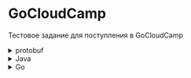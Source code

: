 # GoCloudCamp
Тестовое задание для поступления в GoCloudCamp
<!--
# 1. Вопросы для разогрева

- Опишите самую интересную задачу в программировании, которую вам приходилось решать?

  Когда я писал проект <a href="https://github.com/msndie/cub3d">cub3d</a> (Raycast engine), мне захотелось сделать двери, но не просто стену которая исчезнет если нажать определенную клавишу, а такие же как в Wolfenstein3D, это пожалуй было самой интересной задачей, а так как я далеко не математик мне пришлось с ней повозиться.

- Расскажите о своем самом большом факапе? Что вы предприняли для решения проблемы?

  Во время работы над <a href="https://github.com/msndie/minishell">minishell</a> (реализация оболочки терминала, референс bash), а точнее уже на заключающей стадии проекта, оказалось что вся внутренняя логика запуска процессов не соответствует логике реализации heredoc, пришлось реализовать ее через костыль, иначе пришлось бы переписывать половину кода, а времени на это не оставалось. Работает отлично, но внутренне все же не так как bash.

- Каковы ваши ожидания от участия в буткемпе?

  Я не писал на Go, пишу на C, C++, Java, для меня это в первую очередь опыт, как в плане первой работы в IT, так и в изучении языка. Работа с новыми инструментами и прокачка навыков обращения со старыми.
  
# 2. Distributed config
-->
<details>
<summary>protobuf</summary>

```proto
syntax = "proto3";
import "google/protobuf/empty.proto";

message Property {
  string key = 1;
  string value = 2;
}

message Config {
  string service = 1;
  repeated Property data = 2;
}

message Configs {
  repeated Config configs = 1;
}

message ConfigNameRequest {
  string service = 1;
}

service ConfigService {
  rpc addConfig(Config) returns (Config);
  rpc getConfig(ConfigNameRequest) returns (Config);
  rpc getAllVersionsOfConfig(ConfigNameRequest) returns (Configs);
  rpc getAllConfigs(google.protobuf.Empty) returns (Configs);
  rpc updateConfig(Config) returns (Config);
  rpc deleteConfig(ConfigNameRequest) returns (Config);
  rpc useConfig(ConfigNameRequest) returns (stream Config);
  rpc stopConfigUseForAll(ConfigNameRequest) returns (google.protobuf.Empty);
}
```
</details>
<details>
<summary>Java</summary>

### Сервис

Все конфиги сохраняются в mongodb, верисионирование я реализовал следующим образом:

- eсли полученные данные отлючаются от текущего представления конфига в бд, я создаю "entity" которое отличается от дефолтного класса только переменной времени создания и добавляю его в коллекцию.

Когда мне нужно достать конкретный конфиг я сортирую всю коллекцию по времени создания в обратном порядке и достаю первый документ. Я добавил метод для получения всех версий одного конфига, они также отсортированы. Надеюсь это хоть немного похоже на то как вы это представляли.

Я реализовал метод useConfig, он возвращает stream, подписчиков на однин конфиг может быть много, каждого подписчика я прослушиваю на отмену/отключение. При изменении конфига я отправляю новый конфиг с помощью этих сохраненных потоков. Если подпичиков не останется, то конфиг может быть удален.

Также добавил метод для принудительного отключения всех подписчиков для конкретного конфига.

Сам сервис покрыл тестами не затрагивая слои бизнес логики и репозитория, в тестах они закрыты заглушками, покрытие 95%.

### Тестовый клиент

В тестовом клиенте создается или обновляется до дефолтного состояния конфиг для "Test app". После происходит подписка на данный конфиг, клиент начинает ждать 2,5 сек и с интервалами в 0,5с писать в консоль сообщение ожидания, которое было полученно из конфига, по истечении этого времени клиент вызывает метод updateConfig, из стрима получет новые данные и обновляет сообщения согласно этим данным. После этого клиент вызывает метод stopConfigUseForAll, поток закрывается. Клиент все свои действия логирует в консоль.

## Запуск

Добавил docker файлы для сервиса и тестового клиента, также для удобства добавил мейкфайл с помощью которого можно все это запустить. Сервис работает на порту 9090.

### Make

```
make all
or
make
```
Запустит в докере mongodb и сам сервис. Компиляция также происходит в докере. mongodb запустится на нестандартном порту - 27018.

```
make down
```
Команда остановит запущенные контейнеры. (Если у вас есть другие запущенные контейнеры лучше остановите их руками)

```
make client
```
Запустит в докере описанного выше клиента.

### Manual
```
mvn -f Service/pom.xml clean package
mvn -f Client/pom.xml clean package
java -jar Service/target/ConfigurationService-1.0-jar-with-dependencies.jar
java -jar Client/target/Client-1.0-jar-with-dependencies.jar
```
### Сервис доступен по адресу localhost:9090

</details>

<details>
<summary>Go</summary>
protoc --go_out=. --go_opt=paths=source_relative --go-grpc_out=. --go-grpc_opt=paths=source_relative proto/ConfigService.proto
</details>
